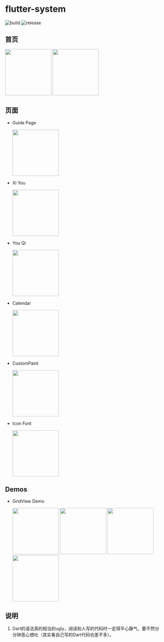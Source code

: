 # flutter-system

![build](https://github.com/jiangkang/flutter-system/workflows/Flutter%20BUILD/badge.svg?branch=master)
![release](https://github.com/jiangkang/flutter-system/workflows/Flutter%20Tag%20to%20release%20apks/badge.svg?branch=v0.1.0)

## 首页

<div>
   <img src="captures/home_demo.png" width="150"/> 
   <img src="captures/home_demo_dark.png" width="150"/> 
</div>

## 页面

- Guide Page
  
  <img src="captures/page/guide.gif" width="150"/>
  
- Xi You

  <img src="captures/products/xiyou.png" width="150"/>

- You Qi

  <img src="captures/products/youqi.png" width="150"/>
  
- Calendar

  <img src="captures/page/calendar.png" width="150"/>
  
- CustomPaint

  <img src="captures/page/custompaint.png" width="150"/>
  
- Icon Font
  
  <img src="captures/packages/IconFont.png" width="150"/>
  
## Demos

- GridView Demo
  
  <div>
     <img src="captures/demos/gridview_count_basic.png" width="150"/>
     <img src="captures/demos/gridview_count_3.png" width="150"/>
     <img src="captures/demos/gridview_count_aspect_ratio.png" width="150"/>
     <img src="captures/demos/gridview_count_axis.png" width="150"/>
  </div>
  


## 说明
1. Dart的语法真的相当的ugly，阅读别人写的代码时一定得平心静气，要不然分分钟恶心想吐（其实看自己写的Dart代码也差不多）。



